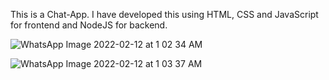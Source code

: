 

This is a Chat-App.
I have developed this using HTML, CSS and JavaScript for frontend and NodeJS for backend.

![WhatsApp Image 2022-02-12 at 1 02 34 AM](https://user-images.githubusercontent.com/66863493/153657762-082a62b9-d0fb-423e-9f60-3a056f9e1d7a.jpeg)

![WhatsApp Image 2022-02-12 at 1 03 37 AM](https://user-images.githubusercontent.com/66863493/153657862-a2bfc636-6df3-4064-b99e-5868dc7ab606.jpeg)
